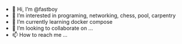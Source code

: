 - 👋 Hi, I’m @fastboy
- 👀 I’m interested in programing, networking, chess, pool, carpentry
- 🌱 I’m currently learning docker compose
- 💞️ I’m looking to collaborate on ...
- 📫 How to reach me ...

<!---
fastboy/fastboy is a ✨ special ✨ repository because its `README.md` (this file) appears on your GitHub profile.
You can click the Preview link to take a look at your changes.
--->
